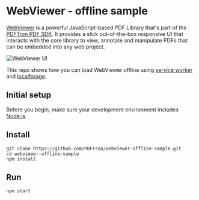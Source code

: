 # WebViewer - offline sample

[WebViewer](https://www.pdftron.com/webviewer) is a powerful JavaScript-based PDF Library that's part of the [PDFTron PDF SDK](https://www.pdftron.com). It provides a slick out-of-the-box responsive UI that interacts with the core library to view, annotate and manipulate PDFs that can be embedded into any web project.

![WebViewer UI](https://www.pdftron.com/downloads/pl/webviewer-ui.png)

This repo shows how you can load WebViewer offline using [service worker](https://developers.google.com/web/fundamentals/primers/service-workers/) and [localforage](https://github.com/localForage/localForage).

## Initial setup

Before you begin, make sure your development environment includes [Node.js](https://nodejs.org/en/).

## Install

```
git clone https://github.com/PDFTron/webviewer-offline-sample.git
cd webviewer-offline-sample
npm install
```

## Run

```
npm start
```